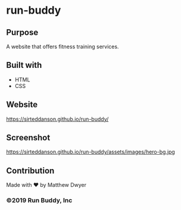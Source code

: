 # run-buddy

## Purpose
A website that offers fitness training services.

## Built with
* HTML
* CSS

## Website
https://sirteddanson.github.io/run-buddy/

## Screenshot
https://sirteddanson.github.io/run-buddy/assets/images/hero-bg.jpg

## Contribution
Made with ❤️ by Matthew Dwyer

### ©️2019 Run Buddy, Inc 
